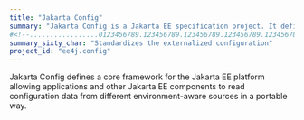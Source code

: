 ```yaml
---
title: "Jakarta Config"
summary: "Jakarta Config is a Jakarta EE specification project. It defines a core framework for the Jakarta EE platform allowing applications and other Jakarta EE components to read configuration data from different environment-aware sources in a portable way."
#<!--.................0123456789.123456789.123456789.123456789.123456789.123456789-->
summary_sixty_char: "Standardizes the externalized configuration"
project_id: "ee4j.config"
---
```


Jakarta Config defines a core framework for the Jakarta EE platform allowing applications and other Jakarta EE components to read configuration data from different environment-aware sources in a portable way.